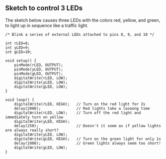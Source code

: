 ## Sketch to control 3 LEDs ##

The sketch below causes three LEDs with the colors red, yellow, and green, to light up
in sequence like a traffic light.

    /* Blink a series of external LEDs attached to pins 8, 9, and 10 */
     
    int rLED=8; 
    int yLED=9; 
    int gLED=10; 
    
    void setup() {
        pinMode(rLED, OUTPUT);
        pinMode(yLED, OUTPUT);
        pinMode(gLED, OUTPUT);
        digitalWrite(rLED, LOW);
        digitalWrite(yLED, LOW);
        digitalWrite(gLED, LOW);
    }
    
    void loop() {
        digitalWrite(rLED, HIGH);   // Turn on the red light for 2s
        delay(2000);                // Red lights take a loooong time
        digitalWrite(rLED, LOW);    // Turn off the red light and immediately turn on yellow
        digitalWrite(yLED, HIGH);
        delay(250);                 // Doesn't it seem as if yellow lights are always really short?
        digitalWrite(yLED, LOW);
        digitalWrite(gLED, HIGH);   // Turn on the green light for only 1s
        delay(1000);                // Green lights always seem too short!
        digitalWrite(gLED, LOW);
    }
